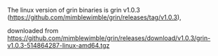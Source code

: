 The linux version of grin binaries is grin v1.0.3 (https://github.com/mimblewimble/grin/releases/tag/v1.0.3),

downloaded from https://github.com/mimblewimble/grin/releases/download/v1.0.3/grin-v1.0.3-514864287-linux-amd64.tgz